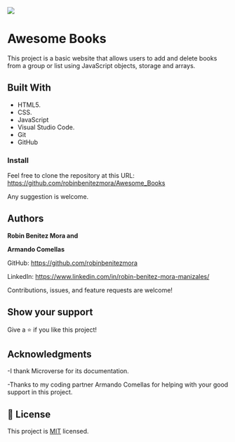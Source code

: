 ![](https://img.shields.io/badge/Microverse-blueviolet)
# Awesome Books

>
This project is a basic website that allows users to add and delete books from a group or list using JavaScript objects, storage and arrays.

## Built With

- HTML5.
- CSS.
- JavaScript
- Visual Studio Code.
- Git
- GitHub


### Install
Feel free to clone the repository at this URL: https://github.com/robinbenitezmora/Awesome_Books

Any suggestion is welcome.

## Authors

 **Robin Benitez Mora and**

   **Armando Comellas**

GitHub: https://github.com/robinbenitezmora

LinkedIn: https://www.linkedin.com/in/robin-benitez-mora-manizales/

Contributions, issues, and feature requests are welcome!

## Show your support

Give a ⭐️ if you like this project!

## Acknowledgments

-I thank Microverse for its documentation.

-Thanks to my coding partner Armando Comellas for helping with your good support in this project.

## 📝 License

This project is [MIT](./MIT.md) licensed.